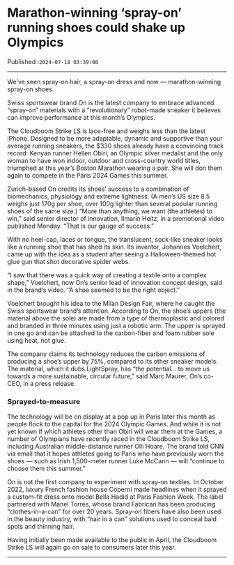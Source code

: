 # Marathon-winning ‘spray-on’ running shoes could shake up Olympics

Published :`2024-07-18 03:39:00`

---

We’ve seen spray-on hair, a spray-on dress and now — marathon-winning spray-on shoes.

Swiss sportswear brand On is the latest company to embrace advanced “spray-on” materials with a “revolutionary” robot-made sneaker it believes can improve performance at this month’s Olympics.

The Cloudboom Strike LS is lace-free and weighs less than the latest iPhone. Designed to be more adaptable, dynamic and supportive than your average running sneakers, the $330 shoes already have a convincing track record: Kenyan runner Hellen Obiri, an Olympic silver medalist and the only woman to have won indoor, outdoor and cross-country world titles, triumphed at this year’s Boston Marathon wearing a pair. She will don them again to compete in the Paris 2024 Games this summer.

Zurich-based On credits its shoes’ success to a combination of biomechanics, physiology and extreme lightness. (A men’s US size 8.5 weighs just 170g per shoe, over 100g lighter than several popular running shoes of the same size.) “More than anything, we want (the athletes) to win,” said senior director of innovation, Ilmarin Heitz, in a promotional video published Monday. “That is our gauge of success.”

With no heel-cap, laces or tongue, the translucent, sock-like sneaker looks like a running shoe that has shed its skin. Its inventor, Johannes Voelchert, came up with the idea as a student after seeing a Halloween-themed hot glue gun that shot decorative spider webs.

“I saw that there was a quick way of creating a textile onto a complex shape,” Voelchert, now On’s senior lead of innovation concept design, said in the brand’s video. “A shoe seemed to be the right object.”

Voelchert brought his idea to the Milan Design Fair, where he caught the Swiss sportswear brand’s attention. According to On, the shoe’s uppers (the material above the sole) are made from a type of thermoplastic and colored and branded in three minutes using just a robotic arm. The upper is sprayed in one go and can be attached to the carbon-fiber and foam rubber sole using heat, not glue.

The company claims its technology reduces the carbon emissions of producing a shoe’s upper by 75%, compared to its other sneaker models. The material, which it dubs LightSpray, has “the potential… to move us towards a more sustainable, circular future,” said Marc Maurer, On’s co-CEO, in a press release.

### Sprayed-to-measure

The technology will be on display at a pop up in Paris later this month as people flock to the capital for the 2024 Olympic Games. And while it is not yet known if which athletes other than Obiri will wear them at the Games, a number of Olympians have recently raced in the Cloudboom Strike LS, including Australian middle-distance runner Olli Hoare. The brand told CNN via email that it hopes athletes going to Paris who have previously worn the shoes — such as Irish 1,500-meter runner Luke McCann — will “continue to choose them this summer.”

On is not the first company to experiment with spray-on textiles. In October 2022, luxury French fashion house Coperni made headlines when it sprayed a custom-fit dress onto model Bella Hadid at Paris Fashion Week. The label partnered with Manel Torres, whose brand Fabrican has been producing “clothes-in-a-can” for over 20 years. Spray-on fibers have also been used in the beauty industry, with “hair in a can” solutions used to conceal bald spots and thinning hair.

Having initially been made available to the public in April, the Cloudboom Strike LS will again go on sale to consumers later this year.

---

